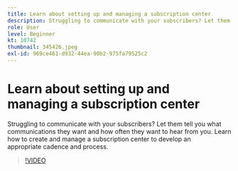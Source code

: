 ```yaml
---
title: Learn about setting up and managing a subscription center
description: Struggling to communicate with your subscribers? Let them tell you what communications they want and how often they want to hear from you. Learn how to create and manage a subscription center to develop an appropriate cadence and process.
role: User
level: Beginner
kt: 10742
thumbnail: 345426.jpeg
exl-id: 969ce461-d932-44ea-90b2-975fa79525c2
---
```

# Learn about setting up and managing a subscription center

Struggling to communicate with your subscribers? Let them tell you what communications they want and how often they want to hear from you. Learn how to create and manage a subscription center to develop an appropriate cadence and process.

>[!VIDEO](https://video.tv.adobe.com/v/345426/?quality=12&learn=on)

